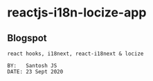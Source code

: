 # reactjs-i18n-locize-app

## Blogspot

```
react hooks, i18next, react-i18next & locize

BY:   Santosh JS
DATE: 23 Sept 2020

```
